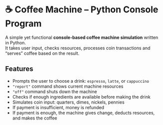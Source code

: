 # ☕ Coffee Machine – Python Console Program

A simple yet functional **console-based coffee machine simulation** written in Python.  
It takes user input, checks resources, processes coin transactions and “serves” coffee based on the result.

## Features

- Prompts the user to choose a drink: `espresso`, `latte`, or `cappuccino`
- `"report"` command shows current machine resources
- `"off"` command shuts down the machine
- Checks if enough ingredients are available before making the drink
- Simulates coin input: quarters, dimes, nickels, pennies
- If payment is insufficient, money is refunded
- If payment is enough, the machine gives change, deducts resources, and makes the coffee


